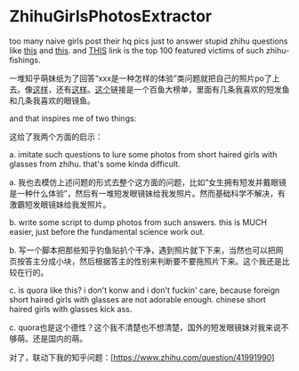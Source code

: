 # ZhihuGirlsPhotosExtractor
too many naive girls post their hq pics just to answer stupid zhihu questions like [this](https://www.zhihu.com/question/31159026/answer/69731899) and [this](https://www.zhihu.com/question/37878656/answer/73972554). and [THIS](https://www.zhihu.com/question/39863528/answer/83490529) link is the top 100 featured victims of such zhihu-fishings. 

一堆知乎萌妹纸为了回答“xxx是一种怎样的体验”类问题就把自己的照片po了上去。像[这样](https://www.zhihu.com/question/31159026/answer/69731899)，还有[这样](https://www.zhihu.com/question/37878656/answer/73972554)。[这个](https://www.zhihu.com/question/39863528/answer/83490529)链接是一个百鱼大榜单，里面有几条我喜欢的短发鱼和几条我喜欢的眼镜鱼。

and that inspires me of two things: 

这给了我两个方面的启示：

a. imitate such questions to lure some photos from short haired girls with glasses from zhihu. that's some kinda difficult. 

a. 我也去模仿上述问题的形式去整个这方面的问题，比如“女生拥有短发并戴眼镜是一种什么体验”，然后有一堆短发眼镜妹给我发照片。然而基础科学不解决，有激霸短发眼镜妹给我发照片。

b. write some script to dump photos from such answers. this is MUCH easier, just before the fundamental science work out. 

b. 写一个脚本把那些知乎钓鱼贴扒个干净，遇到照片就下下来，当然也可以把网页按答主分成小块，然后根据答主的性别来判断要不要拖照片下来。这个我还是比较在行的。

c. is quora like this? i don't konw and i don't fuckin' care, because foreign short haired girls with glasses are not adorable enough. chinese short haired girls with glasses kick ass. 

c. quora也是这个德性？这个我不清楚也不想清楚，国外的短发眼镜妹对我来说不够萌。还是国内的萌。

对了，联动下我的知乎问题：[https://www.zhihu.com/question/41991990]
